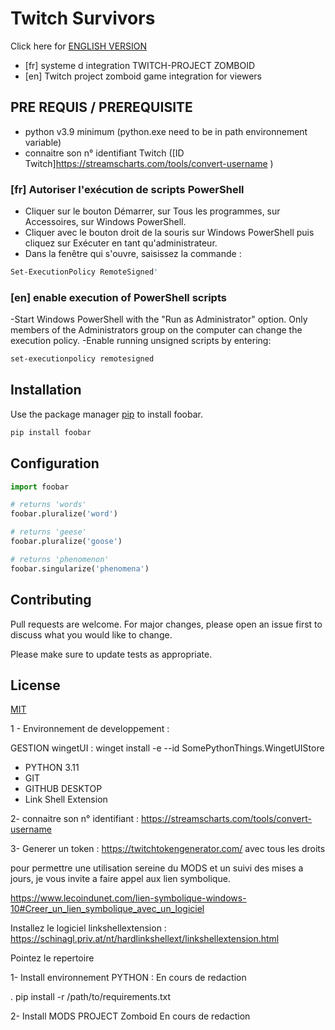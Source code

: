 # Twitch Survivors

Click here for [ENGLISH VERSION](https://github.com/ChristopheTdn/TwitchSurvivors/blob/3b40cfff0fa15ff2248bb3c73c96d3ef8c30a41c/Readme.English.md)

- [fr] systeme d integration TWITCH-PROJECT ZOMBOID
- [en] Twitch project zomboid game integration for viewers

## PRE REQUIS / PREREQUISITE

- python v3.9  minimum (python.exe need to be in path environnement variable)
- connaitre son n° identifiant Twitch ([ID Twitch]https://streamscharts.com/tools/convert-username )


### [fr] Autoriser l'exécution de scripts PowerShell
- Cliquer sur le bouton Démarrer, sur Tous les programmes, sur Accessoires, sur Windows PowerShell.
- Cliquer avec le bouton droit de la souris sur Windows PowerShell puis cliquez sur Exécuter en tant qu'administrateur.
- Dans la fenêtre qui s'ouvre, saisissez la commande :
 ```bash
 Set-ExecutionPolicy RemoteSigned'
 ```
### [en] enable execution of PowerShell scripts
-Start Windows PowerShell with the "Run as Administrator" option. Only members of the Administrators group on the computer can change the execution policy.
-Enable running unsigned scripts by entering:
```bash
set-executionpolicy remotesigned
```

## Installation


Use the package manager [pip](https://pip.pypa.io/en/stable/) to install foobar.

```bash
pip install foobar
```

## Configuration

```python
import foobar

# returns 'words'
foobar.pluralize('word')

# returns 'geese'
foobar.pluralize('goose')

# returns 'phenomenon'
foobar.singularize('phenomena')
```

## Contributing

Pull requests are welcome. For major changes, please open an issue first
to discuss what you would like to change.

Please make sure to update tests as appropriate.

## License

[MIT](https://choosealicense.com/licenses/mit/)





1 - Environnement de developpement : 

 GESTION wingetUI :
    winget install -e --id SomePythonThings.WingetUIStore

- PYTHON 3.11 
- GIT
- GITHUB DESKTOP
- Link Shell Extension

2- connaitre son n° identifiant :
https://streamscharts.com/tools/convert-username

3- Generer un token :
https://twitchtokengenerator.com/ avec tous les droits


pour permettre une utilisation sereine du MODS et un suivi des mises a jours, je vous invite a faire appel aux lien symbolique.

https://www.lecoindunet.com/lien-symbolique-windows-10#Creer_un_lien_symbolique_avec_un_logiciel

Installez le logiciel linkshellextension : https://schinagl.priv.at/nt/hardlinkshellext/linkshellextension.html

Pointez le repertoire 

1- Install environnement PYTHON : 
    En cours de redaction

. pip install -r /path/to/requirements.txt

2- Install MODS PROJECT Zomboid
    En cours de redaction
